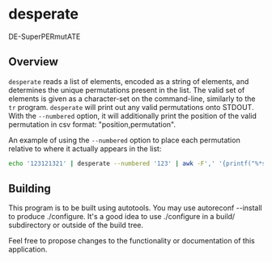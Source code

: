 # desperate
DE-SuperPERmutATE

## Overview

`desperate` reads a list of elements, encoded as a string of elements, and
determines the unique permutations present in the list. The valid set of
elements is given as a character-set on the command-line, similarly to the `tr`
program. `desperate` will print out any valid permutations onto STDOUT.
With the `--numbered` option, it will additionally print the position of the
valid permutation in csv format: "position,permutation".

An example of using the `--numbered` option to place each permutation relative
to where it actually appears in the list:

```bash
echo '123121321' | desperate --numbered '123' | awk -F',' '{printf("%*s%s\n", $1, "", $2);}'
```

## Building

This program is to be built using autotools. You may use autoreconf --install to produce ./configure. It's a good idea to use ./configure in a build/ subdirectory or outside of the build tree.

Feel free to propose changes to the functionality or documentation of this application.
